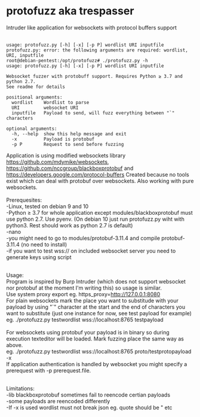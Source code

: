 # protofuzz aka trespasser
Intruder like application for websockets with protocol buffers support<br/>
<br/>
```
usage: protofuzz.py [-h] [-x] [-p P] wordlist URI inputfile
protofuzz.py: error: the following arguments are required: wordlist, URI, inputfile
root@debian-pentest:/opt/protofuzz# ./protofuzz.py -h
usage: protofuzz.py [-h] [-x] [-p P] wordlist URI inputfile

Websocket fuzzer with protobuff support. Requires Python ≥ 3.7 and python 2.7.
See readme for details

positional arguments:
  wordlist    Wordlist to parse
  URI         websocket URI
  inputfile   Payload to send, will fuzz everything between "`" characters

optional arguments:
  -h, --help  show this help message and exit
  -x          Payload is protobuf
  -p P        Request to send before fuzzing
```
Application is using modified websockets library https://github.com/mdymike/websockets, https://github.com/nccgroup/blackboxprotobuf and https://developers.google.com/protocol-buffers
Created because no tools exist which can deal with protobuf over websockets. Also working with pure websockets.  
<br/>
Prerequesites:<br/>
-Linux, tested on debian 9 and 10<br/>
-Python ≥ 3.7 for whole application except modules/blackboxprotobuf must use python 2.7. Use pyenv. (On debian 10 just run protofuzz.py wiht with python3. Rest should work as python 2.7 is default) <br/>
-nano<br/>
-you might need to go to modules/protobuf-3.11.4 and compile protobuf-3.11.4 (no need to install)<br/>
-if you want to test wss:// on included websocket server you need to generate keys using script<br/><br/>

Usage:<br/>
Program is inspired by Burp Intruder (which does not support websocket nor protobuf at the moment I'm writing this) so usage is similar.<br/>
Use system proxy export eg. https_proxy=http://127.0.0.1:8080<br/>
For plain websockets mark the place you want to substitude with your payload by using "`" character at the start and the end of characters you want to substitute (just one instance for now, see test payload for example)<br/>
eg. ./protofuzz.py testwordlist wss://localhost:8765 testpayload<br/>
<br/>
For websockets using protobuf your payload is in binary so during execution texteditor will be loaded. Mark fuzzing place the same way as above.<br/> 
eg. ./protofuzz.py testwordlist wss://localhost:8765 proto/testprotopayload -x<br/>
If application authentication is handled by websocket you might specify a prerequest with -p prerequest.file.<br/><br/>

 
Limitations:<br/>
-lib blackboxprotobuf sometimes fail to reencode certian payloads<br/> 
-some payloads are reencoded differently<br/>
-If -x is used wordlist must not break json eg. quote should be \" etc<br/>

